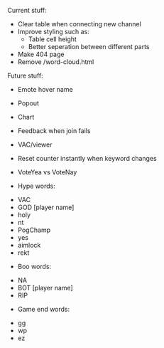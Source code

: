 Current stuff:
* Clear table when connecting new channel
* Improve styling such as:
  - Table cell height
  - Better seperation between different parts
* Make 404 page
* Remove /word-cloud.html

Future stuff:
* Emote hover name
* Popout
* Chart
* Feedback when join fails
* VAC/viewer
* Reset counter instantly when keyword changes
* VoteYea vs VoteNay

* Hype words:
 - VAC
 - GOD [player name]
 - holy
 - nt
 - PogChamp
 - yes
 - aimlock
 - rekt

* Boo words:
 - NA
 - BOT [player name]
 - RIP

* Game end words:
 - gg
 - wp
 - ez
